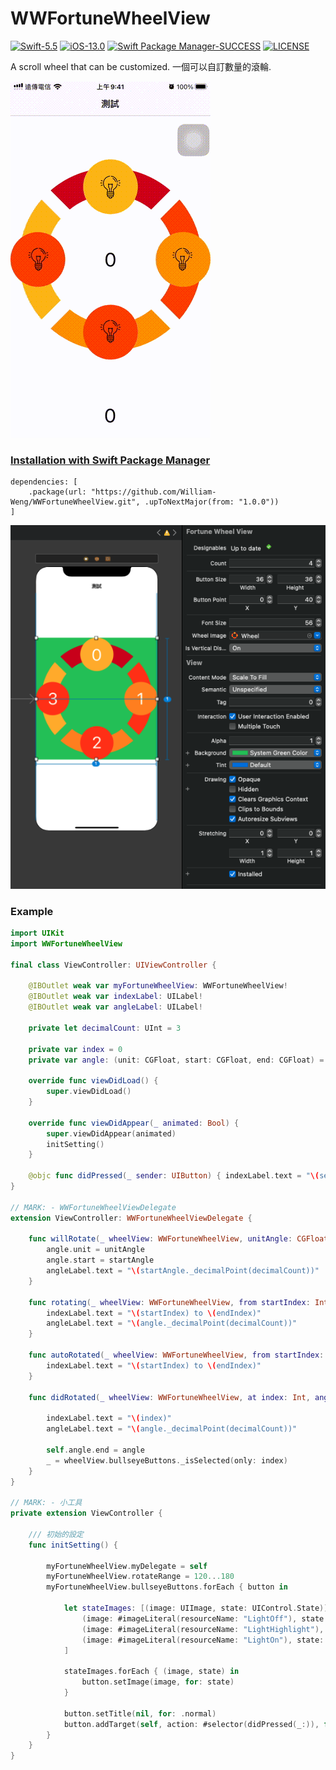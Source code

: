 # WWFortuneWheelView
[![Swift-5.5](https://img.shields.io/badge/Swift-5.5-orange.svg?style=flat)](https://developer.apple.com/swift/) [![iOS-13.0](https://img.shields.io/badge/iOS-13.0-pink.svg?style=flat)](https://developer.apple.com/swift/) [![Swift Package Manager-SUCCESS](https://img.shields.io/badge/Swift_Package_Manager-SUCCESS-blue.svg?style=flat)](https://developer.apple.com/swift/) [![LICENSE](https://img.shields.io/badge/LICENSE-MIT-yellow.svg?style=flat)](https://developer.apple.com/swift/)

A scroll wheel that can be customized.
一個可以自訂數量的滾輪.

![](./Example.gif)

### [Installation with Swift Package Manager](https://medium.com/彼得潘的-swift-ios-app-開發問題解答集/使用-spm-安裝第三方套件-xcode-11-新功能-2c4ffcf85b4b)
```
dependencies: [
    .package(url: "https://github.com/William-Weng/WWFortuneWheelView.git", .upToNextMajor(from: "1.0.0"))
]
```
![](./IBDesignable.png)

### Example
```swift
import UIKit
import WWFortuneWheelView

final class ViewController: UIViewController {
    
    @IBOutlet weak var myFortuneWheelView: WWFortuneWheelView!
    @IBOutlet weak var indexLabel: UILabel!
    @IBOutlet weak var angleLabel: UILabel!
    
    private let decimalCount: UInt = 3
    
    private var index = 0
    private var angle: (unit: CGFloat, start: CGFloat, end: CGFloat) = (0, 0, 0)
    
    override func viewDidLoad() {
        super.viewDidLoad()
    }
    
    override func viewDidAppear(_ animated: Bool) {
        super.viewDidAppear(animated)
        initSetting()
    }
    
    @objc func didPressed(_ sender: UIButton) { indexLabel.text = "\(sender.tag)" }
}

// MARK: - WWFortuneWheelViewDelegate
extension ViewController: WWFortuneWheelViewDelegate {
    
    func willRotate(_ wheelView: WWFortuneWheelView, unitAngle: CGFloat, startAngle: CGFloat) {
        angle.unit = unitAngle
        angle.start = startAngle
        angleLabel.text = "\(startAngle._decimalPoint(decimalCount))"
    }
    
    func rotating(_ wheelView: WWFortuneWheelView, from startIndex: Int, to endIndex: Int, angle: CGFloat) {
        indexLabel.text = "\(startIndex) to \(endIndex)"
        angleLabel.text = "\(angle._decimalPoint(decimalCount))"
    }
    
    func autoRotated(_ wheelView: WWFortuneWheelView, from startIndex: Int, to endIndex: Int, duration: TimeInterval) {
        indexLabel.text = "\(startIndex) to \(endIndex)"
    }
    
    func didRotated(_ wheelView: WWFortuneWheelView, at index: Int, angle: CGFloat) {
        
        indexLabel.text = "\(index)"
        angleLabel.text = "\(angle._decimalPoint(decimalCount))"

        self.angle.end = angle
        _ = wheelView.bullseyeButtons._isSelected(only: index)
    }
}

// MARK: - 小工具
private extension ViewController {
    
    /// 初始的設定
    func initSetting() {
        
        myFortuneWheelView.myDelegate = self
        myFortuneWheelView.rotateRange = 120...180
        myFortuneWheelView.bullseyeButtons.forEach { button in
            
            let stateImages: [(image: UIImage, state: UIControl.State)] = [
                (image: #imageLiteral(resourceName: "LightOff"), state: .normal),
                (image: #imageLiteral(resourceName: "LightHighlight"), state: .selected),
                (image: #imageLiteral(resourceName: "LightOn"), state: .highlighted),
            ]

            stateImages.forEach { (image, state) in
                button.setImage(image, for: state)
            }
            
            button.setTitle(nil, for: .normal)
            button.addTarget(self, action: #selector(didPressed(_:)), for: .touchUpInside)
        }
    }
}
```
